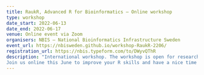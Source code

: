 ```yaml
---
title: RaukR, Advanced R for Bioinformatics – Online workshop
type: workshop
date_start: 2022-06-13
date_end: 2022-06-17
venue: Online event via Zoom
organisers: NBIS – National Bioinformatics Infrastructure Sweden
event_url: https://nbisweden.github.io/workshop-RaukR-2206/
registration_url: https://nbis.typeform.com/to/DWyvQThR
description: "International workshop. The workshop is open for researchers at university or in industry such as PhD students, postdocs, group leaders, core facility staff and analysts.
Join us online this June to improve your R skills and have a nice time!  In Life Science and Bioinformatics, R is increasingly being used to transform and analyse data, perform statistical analysis and produce publication-ready visualisations. This workshop will focus on advanced R functionality, to increase the participants skillset and understanding of what is possible to do today."
---
```

